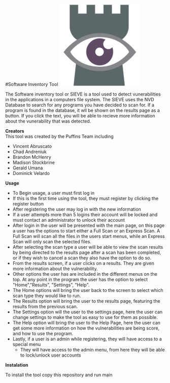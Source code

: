 #Software Inventory Tool
![img.png](img.png)

The Software inventory tool or SIEVE is a tool used to detect vunerabilities in the 
applications in a computers file system. The SIEVE uses the NVD Database to search for 
any programs you have decided to scan for. If a program is found in the database, it wll
be shown on the results page as a button. If you click the text, you will be able to recieve more
information about the vunerability that was detected. 

**Creators**           
This tool was created by the Puffins Team including
* Vincent Abruscato
* Chad Andreniuk
* Brandon McHenry
* Madison Stockbrine
* Gerald Umana
* Dominick Velardo

**Usage**
* To Begin usage, a user must first log in 
* If this is the first time using the tool, they must register by clicking the register button
* After registering the user may log in with the new information
* If a user attempts more than 5 logins their account will be locked and must contact an administrator to unlock their account 
* After login in the user will be presented with the main page, on this page a user has the options to start either a Full Scan or an Express Scan. A Full Scan will scan all the files in the users start menus, while an Express Scan will only scan the selected files.
* After selecting the scan type a user will be able to view the scan results by being directed to the results page after a scan has been completed, or if they wish to cancel a scan they also have the option to do so.
* From the results screen, if a user clicks on a results. They are given more information about the vulnerability.
* Other options the user has are included in the different menus on the top. At any point in the program the user has the option to select "Home","Results", "Settings", "Help".
* The Home options will bring the user back to the screen to select which scan type they would like to run.
* The Results option will bring the user to the results page, featuring the results from the previous scan.
* The Settings option will the user to the settings page, here the user can change settings to make the tool as easy to use for them as possible.
* The Help option will bring the user to the Help Page, here the user can get some more information on how the vulnerabilities are being score, and how to use the program.
* Lastly, if a user is an admin while registering, they will have access to a special menu
  * They will have access to the admin menu, from here they will be able to lock/unlock user accounts

**Instalation**

To install the tool copy this repository and run main